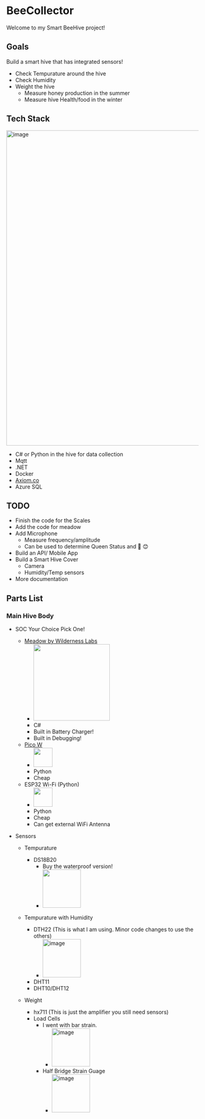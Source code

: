 # BeeCollector
 
Welcome to my Smart BeeHive project!

## Goals

Build a smart hive that has integrated sensors!

* Check Tempurature around the hive
* Check Humidity
* Weight the hive
	* Measure honey production in the summer
	* Measure hive Health/food in the winter

## Tech Stack

<img width="824" alt="image" src="https://user-images.githubusercontent.com/256046/229032407-c52b89fc-5e16-492c-941b-f1c32883c0f8.png">

* C# or Python in the hive for data collection
* Mqtt
* .NET
* Docker
* [Axiom.co](https://axiom.co/)
* Azure SQL


## TODO

* Finish the code for the Scales
* Add the code for meadow
* Add Microphone
	* Measure frequency/amplitude
	* Can be used to determine Queen Status  and 🐝 😊 
* Build an API/ Mobile App
* Build a Smart Hive Cover
	* Camera
	* Humidity/Temp sensors
* More documentation

## Parts List

### Main Hive Body

* SOC Your Choice Pick One!
	*  [Meadow by Wilderness Labs](https://store.wildernesslabs.co/collections/frontpage/products/meadow-f7-feather) 
		*  <img src="https://user-images.githubusercontent.com/256046/229030914-3c27fc50-fd5f-45cb-b4c0-5cb062de4e49.png" width="200" />
		*  C# 
		*  Built in Battery Charger!
		*  Built in Debugging!
	*  [Pico W](https://www.raspberrypi.com/documentation/microcontrollers/raspberry-pi-pico.html)
		* <img src="https://user-images.githubusercontent.com/256046/229030461-859e5c04-5d1b-453d-940e-9beed4d26356.png" width="50" />
		* Python
		* Cheap
	*  ESP32 Wi-Fi (Python) 
		* <img src="https://user-images.githubusercontent.com/256046/229030829-82062396-c442-4c89-86a3-0e661b85f02a.png" width="50" />
		* Python
		* Cheap
		* Can get external WiFi Antenna 

* Sensors
	* Tempurature
		* DS18B20
			* Buy the waterproof version!
			* <img src="https://user-images.githubusercontent.com/256046/229031421-06aba076-0523-4526-aeb4-7078a82c1e48.png" width="100" />

	* Tempurature with Humidity
		* DTH22 (This is what I am using. Minor code changes to use the others)
			* <img width="100" alt="image" src="https://user-images.githubusercontent.com/256046/229031232-f62bac55-db9a-48a8-b6af-904ac634975a.png">
		* DHT11
		* DHT10/DHT12
	* Weight
		* hx711 (This is just the amplifier you still need sensors)
		* Load Cells
			* I went with bar strain. 
				* <img width="100" alt="image" src="https://user-images.githubusercontent.com/256046/229031552-a55b1538-0406-4c4f-ace0-4b2adcf6c929.png">
			* Half Bridge Strain Guage
				* <img width="100" alt="image" src="https://user-images.githubusercontent.com/256046/229031663-e58606fc-cf4f-4118-8cf1-b12f494f85cf.png">
